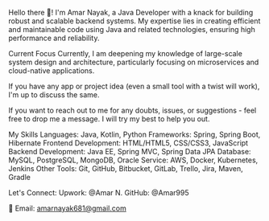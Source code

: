 Hello there 👋! I'm Amar Nayak, a Java Developer with a knack for building robust and scalable backend systems. My expertise lies in creating efficient and maintainable code using Java and related technologies, ensuring high performance and reliability.

Current Focus
Currently, I am deepening my knowledge of large-scale system design and architecture, particularly focusing on microservices and cloud-native applications.

If you have any app or project idea (even a small tool with a twist will work), I'm up to discuss the same.

If you want to reach out to me for any doubts, issues, or suggestions - feel free to drop me a message. I will try my best to help you out.

My Skills
Languages: Java, Kotlin, Python
Frameworks: Spring, Spring Boot, Hibernate
Frontend Development: HTML/HTML5, CSS/CSS3, JavaScript
Backend Development: Java EE, Spring MVC, Spring Data JPA
Database: MySQL, PostgreSQL, MongoDB, Oracle
Service: AWS, Docker, Kubernetes, Jenkins
Other Tools: Git, GitHub, Bitbucket, GitLab, Trello, Jira, Maven, Gradle

Let's Connect:
Upwork: @Amar N.
GitHub: @Amar995

💬 Email: amarnayak681@gmail.com
